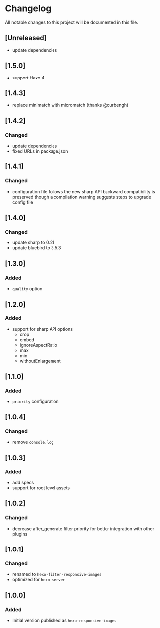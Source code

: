 # Changelog
All notable changes to this project will be documented in this file.

## [Unreleased]
- update dependencies

## [1.5.0]
- support Hexo 4

## [1.4.3]
- replace minimatch with micromatch (thanks @curbengh)

## [1.4.2]
### Changed
- update dependencies
- fixed URLs in package.json

## [1.4.1]
### Changed
- configuration file follows the new sharp API
  backward compatibility is preserved though
  a compilation warning suggests steps to upgrade config file

## [1.4.0]
### Changed
- update sharp to 0.21
- update bluebird to 3.5.3

## [1.3.0]
### Added
- `quality` option

## [1.2.0]
### Added
- support for sharp API options
  - crop
  - embed
  - ignoreAspectRatio
  - max
  - min
  - withoutEnlargement

## [1.1.0]
### Added
- `priority` configuration

## [1.0.4]
### Changed
- remove `console.log`

## [1.0.3]
### Added
- add specs
- support for root level assets

## [1.0.2]
### Changed
- decrease after_generate filter priority for better integration with other plugins

## [1.0.1]
### Changed
- renamed to `hexo-filter-responsive-images`
- optimized for `hexo server`

## [1.0.0]
### Added
- Initial version published as `hexo-responsive-images`
